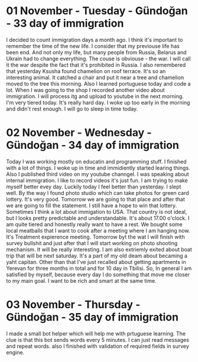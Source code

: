 # 01 November - Tuesday - Gündoğan - 33 day of immigration

I decided to count immigration days a month ago. I think it's important to remember the time of the new life. I consider that my previouse life has been end. And not only my life, but many people from Russia, Belarus and Ukrain had to change everything. The couse is obviouse - the war. I will call it the war despite the fact that it's prohibited in Russia. I also remembered that yesterday Ksusha found chamelion on roof terrace. It's so an interesting animal. It catched a chair and put it near a tree and chamelion moved to the tree this morning. Also I learned portuguese today and code a lot. When I was going to the shop I recorded another video about immigration. I will process itg and upload to youtube in the next morning. I'm very tiered today. It's really hard day. I woke up too early in the morning and didn't rest enough. I will go to sleep in time today.

# 02 November - Wednesday - Gündoğan - 34 day of immigration

Today I was working mostly on educatin and programming stuff. I finished with a lot of things. I woke up in time and immidiently started learing things. Also I published third video on my youtube channgel. I was speaking about internal immigration. I like to record videos it's just fun. I am trying to make myself better evey day. Luckily today I feel better than yesterday. I slept well. By the way I found photo studio which can take photos for green card lottery. It's very good. Tomorrow we are going to that place and after that we are going to fill the statement. I still have a hope to win that lottery. Sometimes I think a lot about immigation to USA. That country is not ideal, but I looks pretty predictable and understandable. It's about 17.00 o'clock. I am quite tiered and honestly really want to have a rest. We bought some local meatballs that I want to cook after a meeting where I am hanging now. It's Treatment expierence meeting. Tomorrow byt the wat I will finish with survey bullshit and just after that I will start working on photo shooting mechanism. It will be really interesting. I am also extriemly exited about boat trip that will be next saturday. It's a part of my old deam about becaming a yaht capitan. Other than that I've just recalled about getting apartments in Yerevan for three months in total and for 10 day in Tbilisi. So, In general I am satisfied by myself, because every day I do something that move me closer to my main goal. I want to be rich and smart at the same time.

# 03 November - Thursday - Gündoğan - 35 day of immigration

I made a small bot helper which will help me with prtuguese learning. The clue is that this bot sends words every 5 minutes. I can just read messages and repeat words. also I finished with validation of required fields in survey engine. 